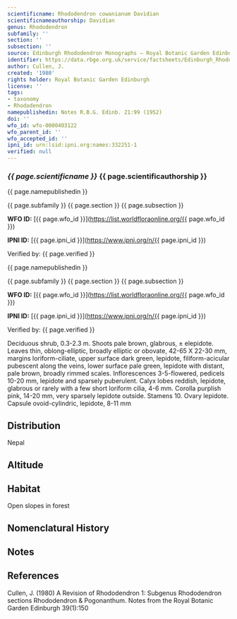```yaml
---
scientificname: Rhododendron cowanianum Davidian
scientificnameauthorship: Davidian
genus: Rhododendron
subfamily: ''
section: ''
subsection: ''
source: Edinburgh Rhododendron Monographs – Royal Botanic Garden Edinburgh
identifier: https://data.rbge.org.uk/service/factsheets/Edinburgh_Rhododendron_Monographs.xhtml
author: Cullen, J.
created: '1980'
rights holder: Royal Botanic Garden Edinburgh
license: ''
tags:
- taxonomy
- Rhododendron
namepublishedin: Notes R.B.G. Edinb. 21:99 (1952)
doi: ''
wfo_id: wfo-0000403122
wfo_parent_id: ''
wfo_accepted_id: ''
ipni_id: urn:lsid:ipni.org:names:332251-1
verified: null
---
```

### _{{ page.scientificname }}_ {{ page.scientificauthorship }}
 {{ page.namepublishedin }}

{{ page.subfamily }} {{ page.section }} {{ page.subsection }}

**WFO ID:** [{{ page.wfo_id }}](https://list.worldfloraonline.org/{{ page.wfo_id }})

**IPNI ID:** [{{ page.ipni_id }}](https://www.ipni.org/n/{{ page.ipni_id }})

Verified by: {{ page.verified }}

 {{ page.namepublishedin }}

{{ page.subfamily }} {{ page.section }} {{ page.subsection }}

**WFO ID:** [{{ page.wfo_id }}](https://list.worldfloraonline.org/{{ page.wfo_id }})

**IPNI ID:** [{{ page.ipni_id }}](https://www.ipni.org/n/{{ page.ipni_id }})

Verified by: {{ page.verified }}



Deciduous shrub, 0.3-2.3 m. Shoots pale brown, glabrous, ± elepidote. Leaves thin, oblong-elliptic, broadly elliptic or obovate, 42-65 X 22-30 mm, margins loriform-ciliate, upper surface dark green, lepidote, filiform-acicular pubescent along the veins, lower surface pale green, lepidote with distant, pale brown, broadly rimmed scales. Inflorescences 3-5-flowered, pedicels 10-20 mm, lepidote and sparsely puberulent. Calyx lobes reddish, lepidote, glabrous or rarely with a few short loriform cilia, 4-6 mm. Corolla purplish pink, 14-20 mm, very sparsely lepidote outside. Stamens 10. Ovary lepidote. Capsule ovoid-cylindric, lepidote, 8-11 mm

## Distribution
Nepal

## Altitude


## Habitat
Open slopes in forest

## Nomenclatural History

                       
## Notes


## References

Cullen, J. (1980) A Revision of Rhododendron 1: Subgenus Rhododendron sections Rhododendron & Pogonanthum. Notes from the Royal Botanic Garden Edinburgh 39(1):150
